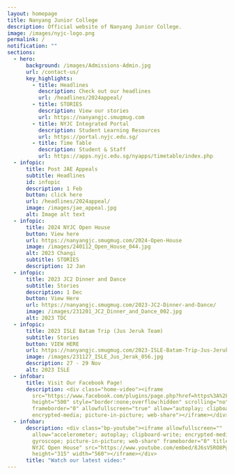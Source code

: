 ```yaml
---
layout: homepage
title: Nanyang Junior College
description: Official website of Nanyang Junior College.
image: /images/nyjc-logo.png
permalink: /
notification: ""
sections:
  - hero:
      background: /images/Admissions-Admin.jpg
      url: /contact-us/
      key_highlights:
        - title: Headlines
          description: Check out our headlines
          url: /headlines/2024appeal/
        - title: STORIES
          description: View our stories
          url: https://nanyangjc.smugmug.com
        - title: NYJC Integrated Portal
          description: Student Learning Resources
          url: https://portal.nyjc.edu.sg/
        - title: Time Table
          description: Student & Staff
          url: https://apps.nyjc.edu.sg/nyapps/timetable/index.php
  - infopic:
      title: Post JAE Appeals
      subtitle: Headlines
      id: infopic
      description: 1 Feb
      button: click here
      url: /headlines/2024appeal/
      image: /images/jae_appeal.jpg
      alt: Image alt text
  - infopic:
      title: 2024 NYJC Open House
      button: View here
      url: https://nanyangjc.smugmug.com/2024-Open-House
      image: /images/240112_Open_House_044.jpg
      alt: 2023 Changi
      subtitle: STORIES
      description: 12 Jan
  - infopic:
      title: 2023 JC2 Dinner and Dance
      subtitle: Stories
      description: 1 Dec
      button: View Here
      url: https://nanyangjc.smugmug.com/2023-JC2-Dinner-and-Dance/
      image: /images/231201_JC2_Dinner_and_Dance_002.jpg
      alt: 2023 TDC
  - infopic:
      title: 2023 ISLE Batam Trip (Jus Jeruk Team)
      subtitle: Stories
      button: VIEW HERE
      url: https://nanyangjc.smugmug.com/2023-ISLE-Batam-Trip-Jus-Jeruk-Team/
      image: /images/231127_ISLE_Jus_Jerak_056.jpg
      description: 27 - 29 Nov
      alt: 2023 ISLE
  - infobar:
      title: Visit Our Facebook Page!
      description: <div class="home-video"><iframe
        src="https://www.facebook.com/plugins/page.php?href=https%3A%2F%2Fwww.facebook.com%2FNanyangjc%2F&tabs=timeline&width=340&height=500&small_header=false&adapt_container_width=true&hide_cover=false&show_facepile=true&appId"
        height="500" style="border:none;overflow:hidden" scrolling="no"
        frameborder="0" allowfullscreen="true" allow="autoplay; clipboard-write;
        encrypted-media; picture-in-picture; web-share"></iframe></div>
  - infobar:
      description: <div class="bp-youtube"><iframe allowfullscreen=""
        allow="accelerometer; autoplay; clipboard-write; encrypted-media;
        gyroscope; picture-in-picture; web-share" frameborder="0" title="2024
        NYJC Open House" src="https://www.youtube.com/embed/8J6sV5RO8Pg"
        height="315" width="560"></iframe></div>
      title: "Watch our latest video:"
---
```

